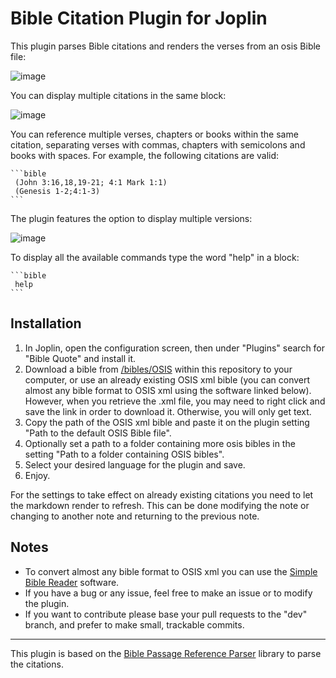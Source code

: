 # Bible Citation Plugin for Joplin

This plugin parses Bible citations and renders the verses from an osis Bible file:

![image](https://user-images.githubusercontent.com/90792603/155829587-578802fd-7eef-437f-8477-b808ddc74383.png)

You can display multiple citations in the same block:

![image](https://user-images.githubusercontent.com/90792603/155829632-7cd4501e-515f-4bcd-920e-f1e3bb203695.png)


You can reference multiple verses, chapters or books within the same citation, separating verses with commas, chapters with semicolons and books with spaces. For example, the following citations are valid:
    
    ```bible
     (John 3:16,18,19-21; 4:1 Mark 1:1)
     (Genesis 1-2;4:1-3)
    ```
The plugin features the option to display multiple versions:

![image](https://user-images.githubusercontent.com/90792603/155829756-10a53b73-92f3-4185-87ce-1c5ce05789df.png)
         

To display all the available commands type the word "help" in a block:

    ```bible
     help
    ```

## Installation
1. In Joplin, open the configuration screen, then under "Plugins" search for "Bible Quote" and install it. 
2. Download a bible from [/bibles/OSIS](https://github.com/DanteCoder/JoplinBibleQuote/tree/main/bibles/OSIS) within this repository to your computer, or use an already existing OSIS xml bible (you can convert almost any bible format to OSIS xml using the software linked below). However, when you retrieve the .xml file, you may need to right click and save the link in order to download it. Otherwise, you will only get text.
3. Copy the path of the OSIS xml bible and paste it on the plugin setting "Path to the default OSIS Bible file".
4. Optionally set a path to a folder containing more osis bibles in the setting "Path to a folder containing OSIS bibles".
5. Select your desired language for the plugin and save.
6. Enjoy.

For the settings to take effect on already existing citations you need to let the markdown render to refresh. This can be done modifying the note or changing to another note and returning to the previous note.
 
 ## Notes
- To convert almost any bible format to OSIS xml you can use the [Simple Bible Reader](https://www.softpedia.com/get/Others/Home-Education/Jeyareuben-Simple-Bible-Reader.shtml) software.
- If you have a bug or any issue, feel free to make an issue or to modify the plugin.
- If you want to contribute please base your pull requests to the "dev" branch, and prefer to make small, trackable commits.

***
         
This plugin is based on the [Bible Passage Reference Parser](https://github.com/openbibleinfo/Bible-Passage-Reference-Parser) library to parse the citations.
